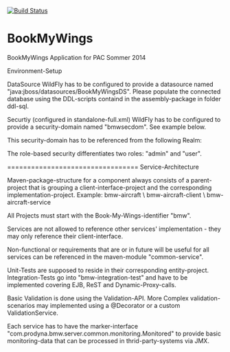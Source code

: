 [![Build Status](https://travis-ci.org/hkuehl/BookMyWings.svg?branch=master)](https://travis-ci.org/hkuehl/BookMyWings)

BookMyWings
===========

BookMyWings Application for PAC Sommer 2014

Environment-Setup

DataSource
WildFly has to be configured to provide a datasource named "java:jboss/datasources/BookMyWingsDS".
Please populate the connected database using the DDL-scripts containd in the assembly-package in folder ddl-sql.

Securtiy (configured in standalone-full.xml)
WildFly has to be configured to provide a security-domain named "bmwsecdom". See example below.
				<security-domain name="bmwsecdom" cache-type="default">
                    <authentication>
                        <login-module code="org.jboss.security.auth.spi.DatabaseServerLoginModule" flag="required">
                            <module-option name="dsJndiName" value="java:jboss/datasources/BookMyWingsDS"/>
                            <module-option name="principalsQuery" value="select password from PIL_PILOT where pilot_user_name=?"/>
                            <module-option name="rolesQuery" value="select pilot_role, 'Roles' from PIL_ROLES r inner join pil_pilot p on r.id = p.pilotRole_id where p.pilot_user_name=?;"/>
                            <module-option name="hashAlgorithm" value="SHA256"/>
                        </login-module>
                    </authentication>
               </security-domain>

This security-domain has to be referenced from the following Realm:
			<security-realm name="BookMyWingsRealm">
                <authentication>
                    <jaas name="bmwsecdom"/>
                </authentication>
                <authorization>
                    <properties path="application-roles.properties" relative-to="jboss.server.config.dir"/>
                </authorization>
            </security-realm>

The role-based security differentiates two roles: "admin" and "user".


=================================
Service-Architecture

Maven-package-structure for a component always consists of a parent-project that is grouping a client-interface-project and the corresponding implementation-project.
Example:
bmw-aircraft
	\ bmw-aircraft-client
	\ bmw-aircraft-service

All Projects must start with the Book-My-Wings-identifier "bmw".

Services are not allowed to reference other services' implementation - they may only reference their client-interface.

Non-functional or requirements that are or in future will be useful for all services can be referenced in the maven-module "common-service".

Unit-Tests are supposed to reside in their corresponding entity-project.
Integration-Tests go into "bmw-integration-test" and have to be implemented covering EJB, ReST and Dynamic-Proxy-calls.

Basic Validation is done using the Validation-API. More Complex validation-scenarios may implemented using a @Decorator or a custom ValidationService.

Each service has to have the marker-interface "com.prodyna.bmw.server.common.monitoring.Monitored" to provide basic monitoring-data that can be processed in thrid-party-systems via JMX.